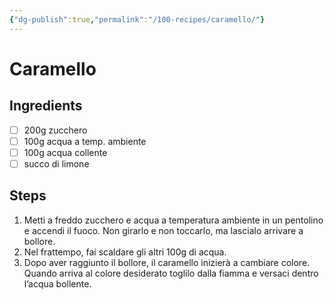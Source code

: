 ```yaml
---
{"dg-publish":true,"permalink":"/100-recipes/caramello/"}
---
```


# Caramello
## Ingredients
- [ ] 200g zucchero
- [ ] 100g acqua a temp. ambiente
- [ ] 100g acqua collente
- [ ] succo di limone
## Steps
1. Metti a freddo zucchero e acqua a temperatura ambiente in un pentolino e accendi il fuoco. Non girarlo e non toccarlo, ma lascialo arrivare a bollore. 
2. Nel frattempo, fai scaldare gli altri 100g di acqua.
3. Dopo aver raggiunto il bollore, il caramello inizierà a cambiare colore. Quando arriva al colore desiderato toglilo dalla fiamma e versaci dentro l’acqua bollente.